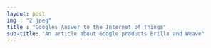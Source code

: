 ```yaml
---
layout: post
img : "2.jpeg"
title : "Googles Answer to the Internet of Things"
sub-title: "An article about Google products Brillo and Weave"
---
```

